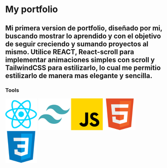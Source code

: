 # My portfolio


## Mi primera version de portfolio, diseñado por mi, buscando mostrar lo aprendido y con el objetivo de seguir creciendo y sumando proyectos al mismo. Utilice REACT, React-scroll para implementar animaciones simples con scroll y TailwindCSS para estilizarlo, lo cual me permitio estilizarlo de manera mas elegante y sencilla.


### Tools

 <img src="https://github.com/FacuBenitez/portfolio/blob/main/src/assets/react.png" width="100"> <img src="https://github.com/FacuBenitez/portfolio/blob/main/src/assets/tailwind.png" width="100"> <img src="https://github.com/FacuBenitez/portfolio/blob/main/src/assets/javascript.png" width="100"> <img src="https://github.com/FacuBenitez/portfolio/blob/main/src/assets/html.png" width="100"> <img src="https://github.com/FacuBenitez/portfolio/blob/main/src/assets/css.png" width="100">
